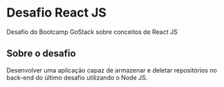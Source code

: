 # Desafio React JS
Desafio do Bootcamp GoStack sobre conceitos de React JS

## Sobre o desafio
Desenvolver uma aplicação capaz de armazenar e deletar repositórios no back-end do último desafio utilizando o Node JS.